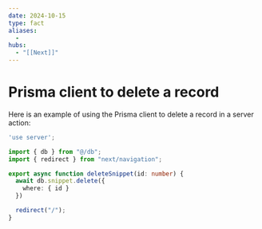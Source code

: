 ```yaml
---
date: 2024-10-15
type: fact
aliases:
  -
hubs:
  - "[[Next]]"
---
```


# Prisma client to delete a record

Here is an example of using the Prisma client to delete a record in a server action:

```ts
'use server';

import { db } from "@/db";
import { redirect } from "next/navigation";

export async function deleteSnippet(id: number) {
  await db.snippet.delete({
    where: { id }
  })

  redirect("/");
}

```


